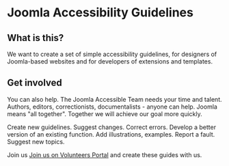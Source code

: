 # Joomla Accessibility Guidelines
## What is this?
We want to create a set of simple accessibility guidelines, for designers of Joomla-based websites and for developers of extensions and templates. 

## Get involved
You can also help. The Joomla Accessible Team needs your time and talent.
Authors, editors, correctionists, documentalists - anyone can help. 
Joomla means "all together". Together we will achieve our goal more quickly. 

Create new guidelines. Suggest changes. Correct errors. Develop a better version of an existing function. Add illustrations, examples. Report a fault. Suggest new topics.

Join us [Join us on  Volunteers Portal](https://volunteers.joomla.org/teams/accessibility-team) and create these guides with us.
